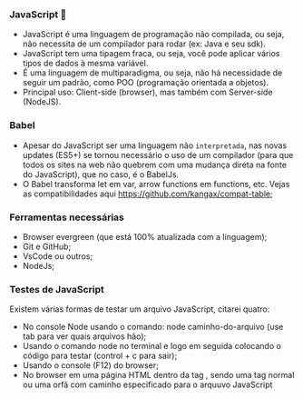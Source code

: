 ### JavaScript 👋

- JavaScript é uma linguagem de programação não compilada, ou seja, não necessita de um compilador para rodar (ex: Java e seu sdk).
- JavaScript tem uma tipagem fraca, ou seja, você pode aplicar vários tipos de dados à mesma variável.
- É uma linguagem de multiparadigma, ou seja, não há necessidade de seguir um padrão, como POO (programação orientada a objetos).
- Principal uso: Client-side (browser), mas também com Server-side (NodeJS).

### Babel

- Apesar do JavaScript ser uma linguagem não `interpretada`, nas novas updates (ES5+) se tornou necessário o uso de um compilador (para que todos os sites na web não quebrem com uma mudança direta na fonte do JavaScript), que no caso, é o BabelJs.
- O Babel transforma let em var, arrow functions em functions, etc. Vejas as compatibilidades aqui https://github.com/kangax/compat-table;

### Ferramentas necessárias

- Browser evergreen (que está 100% atualizada com a linguagem);
- Git e GitHub;
- VsCode ou outros;
- NodeJs;

### Testes de JavaScript

Existem várias formas de testar um arquivo JavaScript, citarei quatro:

- No console Node usando o comando: node caminho-do-arquivo (use tab para ver quais arquivos hão);
- Usando o comando node no terminal e logo em seguida colocando o código para testar (control + c para sair);
- Usando o console (F12) do browser;
- No browser em uma página HTML dentro da tag <script></script>, sendo uma tag normal ou uma orfã com caminho especificado para o arquuvo JavaScript <script src="./variaveis.js">.

### Algumas dicas e coisas a se fazer:

- Não colocar o script dentro do head (motivo: performance);
- Colocar o script orfão dentro do body, mas no fim (motivo: performance);
- Code plugin: Code Runner, deixa disponível um botão de "run" no canto superior direito, executando um arquivo (simulação do node caminho-do-arquivo, mas no arquivo que você está visualizando).

### Teorias:

- Alguns códigos só funcionam no browser (na DOM), como por exemplo, o alert(`Olá, mundo! 👋`). Esse código não funciona no terminal node por razões óbvias (o terminal não pode exibir uma alerta). A mensagem de erro é: Uncaught ReferenceError: alert is not defined;
- DOM: Document Object Model;
- Uma vez que você cria um let arry = []; e um let \_arry = [], os dois não tem o mesmo valor, então arry === \_arry retorna false. Isso porque ele compara o espaço alocado na memória para cada array

### Variáveis

- Podem ser criadas usando var, let ou const;
- Var é do ES5, funciona em diversos browsers;
- Let e const vieram a partir do ES2015, mas não funcionam em 100% dos browsers;
- É possível redeclarar o valor da variável infinitas vezes sem se preocupar com o tipo de dado (JavaScript não é uma linguagem tipada);
- Não é possível declarar duas variáveis com o mesmo nome `Com excessão se elas forem criadas com o uso de var` (por esse otivo e outros o uso de var vem sido desconsiderado);
- Let e var significam a mesma coisa (com excessão do erro citado acima), mas o const significa uma variável (constante) que não pode ter seu valor alterado (caso tente alterar seu valor, o JavaScrit apresentará o seguinte erro: TypeError: Assignment to constant variable);
- O JavaScript não aceita hifens na declaração de nomes de variáveis;
- O JavaScript também não aceita iniciar o nome com número, mas aceita se o número vier em segundo caractere para frente;
- O JavaScript também não aceita caracteres especiais, salvo \_ e $;
- É possível criar uma variável sem o uso de nenhuma palavra reservada, mas isso `faz com que o escopo dela seja global` (isso pode ser impedido com o uso do uso strict);

### Tipos de dados primitivos

- Os tipos primitivos são: Number (int e float), String e Boolean;
- Number int: números inteiros;
- Number float: `pontos flutuantes` ou números decimais;
- Typeof nome-da-variável para identificar o tipo de dado;

### Variáveis - String

- Variáveis tipo string são identificadas pelo uso de aspas;
- Em JavaScript o uso de aspas simples ou duplas não faz diferença alguma;
- Também há o uso de template literals, fazendo o uso de crase (ex: let nome = `Ryan`);
- É possível usar aspas simples dentro de aspas duplas e vice versa, mas nunca o mesmo tipo de aspas dentro do valor (ex: let teste = "variável com "aspas"" // erro; let testeDois = "variável com 'aspas'");
- A solução do problema de cima é dizer para o JavaScript que aquilo é literal com o uso de barras (ex: let teste = " meu nome é \"Ryan\" ");
- É possível colocar o valor de uma varíavel dentro de uma string e concatenar strings com o template literals (\* apenas no ES2015+ ex: let teste = `String com valor ${nome-da-variavel}`);

### Variáveis - Number

- Dois tipos: Int (inteiro) e Float (flutuante, decimal);

### Variáveis - Boolean

- Ou é true ou false;

### Variáveis - Undefined, Null e Symbol (ES2015)

- Undefined signifca que a váriavel foi declarada, mas não teve valor atribuído;
- Usar typeof ou console.log pode verificar se há algum valor;
- Uma variável com valor `null` tem como tipo o {object}. Isso é um erro de implementação do JavaScript, mas para não quebrar código antigo, este erro não foi resolvido.

### Variáveis - Conversão entre tipos

- O JavaScript é inteligente o suficiente para fazer uma conversão implícita, ou seja, ele sabe que não é possível multiplicar um número por uma string, então ele verifica se é possível fazer uma conversão de string para número, e se possível, faz a multiplicação;
- O item acima pode ser um problema na hora de somar números com strings, porque ele não vai somar, e sim concatenar;
- No item acima, o JavaScript transforma os 2 em string (por baixo dos panos) obs: o JavaScript apenas faz isso na hora de somar;
- Toda informação que vem na interface gráfica do JavaScript vem como string, mesmo que você coloque, por exemplo, um <input type="number">;

### Conversão entre tipos - parseInt() e parseFloat()

- let n1 = "10.89723". Usando o parseInt(n1), ele faz virar número ignorando completamente os números após a vírgula, deixando apenas como 10.
- Já o parseFloat(n1) transformaria em um número quebrado, exatamente como era quando string, ou seja: 10.89723.
- O float considera números decimais apenas os que tem (.), ou seja ignoraria e deixaria apenas se fosse: 10,89723.
- O parseInt ignora as letras e números que vem após os números (ex: 10ads1232, saída: 10);
- O parseInt retorna NaN se o primeiro caractere for uma string;
- O construtor Number() retorna NaN se houver qualquer letra dentro da string, ou seja, aceita apenas números;

### Conversão entre tipos - Number para String

- Alguns jeitos de converter:
- let teste = 10; teste = teste + "";
- teste.toString();
- decimais: 0 - 9, hexadecimais: 0 - f(15), binário: 0 e 1;
- O toString pode receber um parametro opcional para especificar a base de conversão (decimal, hexadecimal, binário, etc);

### Operadores aritiméticos

- Os operadores aritiméticos são: +, -, \*, /, %, \*\*;
- Resto de divisão: % (muito utilizado para recuperar números múltiplos de 3, etc);
- Potência: ** (não funciona em todos os browsers, ex: 2 ** 3);
- O sinal de / tem preferência, para mudar use ( );

### Operadores de atribuição

- Todos os operadores aritiméticos estão dentro dos operadores de atribuição;
- Operador mais usado: = (serve para atribuir valor a uma variável);
- Os outros operadores servem para o último valor da variável e atribuir com uma operação;
- Exemplo: atribuicaoDeValor += 7; (soma o último valor da variável com o 7);
- Os outros operadores são: =-, =/, =\*, =%, =\*\* (são dificilmente usados);

### Operadores de incremento e decremento

- Usados para somar ou diminuir 1;
- Exemplo de uso: let i = 0; i++ (pós-incremento);
- Exemplo de uso: let i = 0; ++i (pré-incremento);
- Exemplo de uso: let i = 1; i-- (pós-decremento);
- Exemplo de uso: let i = 1; --i (pré-decremento);
- Diferença entre pré e pós:
- Quanto a otimização, o pós-incremento faz uso de uma variável temporária para armazenar o valor de i antes do incremento, já o pré-incremento adiciona o valor a variável original, no entanto isto é uma otimização prematura e é estatisticamente insignificante.

### Operador de consciência nula

- É um operador lógico que retorna seu lado direito quando o operador esquerdo é `null`ou `undefined`;
- Importante relevar que ele não olha para os operadores `Falsy`, apenas se o valor é null ou undefined;
- ex: const foo = null ?? 'default string'; // default string
- ex: const baz = 0 ?? 42; // 0

### Operadores de comparação

- Igualdade de valor: ==;
- Igualdade de valor e tipo ===;
- Diferença de valor !=;
- Diferença de valor e tipo !==;
- Menor que: <;
- Maior que: >;
- Menor ou igual que: <=;
- Maior ou igual que: >=;
- console.log(10 > 2), retorna true;

### Operadores lógicos

- Três tipos: and (&&), or (||) e not (!);

### Precedência de operadores

- O operador && tem preferência, ou seja, é executado primeiro (ex: (idade >= 18 || paisPresentes) && comprouBilhete);
- A ordem do primeiro item pode ser mudada se for usado o operador ( ), então o código dentro dos parênteses será executado primeiro;
- Resposta do primeiro item: true, false

### If e Else

- if(expressão com retorno true) { código } else { código };
- if(!condição) verifica se a condição é falsa, se sim, então o if é executado;
- Também há o else if(condição) {}

### If e Else ternário

- Um jeito de fazer um if para códigos menores;
- `let changedIf = teste === 0 ? 'retorno true' : 'retorno false' `;

### Valores falsy e truthy

- Valores considerados true ou false quando há uma condição (ex: if e else);
- Dentro de estruturas condicionais alguns valores são avaliados como true ou false, por exemplo:
- Falsy (0, '', NaN, undefined, null, false); // obs: apenas '' e não ' '
- Todos os demais são considerados true;
- `0 ? console.log('true') : console.log('0 is false')` // '0 is false';

### Curto-circuito

- Usar os operadores lógico para executar expressões de forma mais elegante;
- O exemplo mais prático de curto-circuito é com o operador &&. Este operador verifica se a condição é true, se for ele vai para próxima condição que é uma função (ex: isValid && console.log('É válido'));
- Agora se for um operador Or(||), o JavaScript verifica se a primeiro condição é true, se não for ele olha a próxima condição que é uma função (ex: isValid || console.log('Não é válido')), mas se a primeira condição for true, ele deixa de observar a próxima e simplesmente não excuta nada;
- Valores falsy e truthy são observados também;

### Condicional Switch

- Um jeito de criar um if sem repetí-lo várias vezes;
- Switch(variável) { case comparação: comando; break; variavel === 'teste': comando; break; default: comando };
- O case faz referência a comparação da variável (igual ao parametro do if), o comando é o código que ele vai rodar e o break é o que define se o switch vai parar de ser executado quando aquele case for verdadeiro;
- O default é quase um else, caso nenhum case seja verdadeiro, o default será aplicado;

### Laços de repetição

- Ajuda a quebrar esforços repetitivos;
- While(repete o laço até que a condição seja false) { código } (obs: por favor, garanta que a condição vire false);
- Let indice = 0; while(indice < 10) { i++; console.log(indice) };
- For(let i = 0; j < 10; j++) { código };
- O for recebe 3 expressões, uma variável (você pode criar uma usando let ou var), a condição de repetição e um operador de incremento ou decremento da primeira expressão (variável);
- O do { código } while() {} faz com que a ação dentro do Do seja executada pelo menos uma vez;

### Continue vs break

- Palavras que mudam o flow de um loop;
- Break, continue e return;
- O break faz com que o for, while e o switch (podem haver mais) parem de executar x código;
- O continue faz com que o um código seja ignorado caso a condição seja verdadeira (tome cuidado ao usar no while, garanta que o incrementador seja executado);

### Break vs Return

- O return para de executar a função, enquanto break a executa uma última vez antes de terminar;
- O return para e função e pode retornar algo ao mesmo tempo;

### Funções

- Existem várias maneiras de se criar uma função, dentre elas estão as com declaração função, funcions expressions (com variáveis) e as arrow functions;
- function teste() { console.log('declaração de função') };
- const teste = function () { console.log('function express') };
- const teste = () => { console.log('arrows functions') }; // existe desde o ES2015

### Funções com retorno de valores

- Retornar valores (ex: retorna o dia da semana)
- function teste() { return 6 };
- let testeVar = teste();
- console.log(testeVar) // mostra 6;

### Funções que recebem paramêtros

- Funções que recebem valores dentro de suas chaves, podendo ser opcionais ou não, usando function teste(n1, n2 = null);

### Escopo de variáveis

- Escopo de bloco: variável ou função criadas dentro de outra função só tem o alcance de bloco, ou seja, apenas naquela função;
- Podem ser criadas variáveis de bloco com mesmo nome das globais;
- Funções criadas dentro de outras funções só tem escopo de bloco;

### Arrays

- Existem 2 tipos de criação de array, a sintaxe Formal e a literal (mais usada);
- Formal: const arr = new Array();
  // Use (valor) para iniciar com valor, ou sem para iniciá-la com valor nenhum. Use também para limpar o array de um jeito mais formal e elegante (ex: const a = [0, 1, 2]; a = new Array)
- Existem vários jeitos de colcoar valores, são alguns deles:
- arr[3] = 'teste'; arr.push('teste 2');
- Literal: const teste = [];

### Objetos

- Também há um jeito formal: const pessoa = new Object();
- Jeito literal: const pessoa = {};
- Você pode iterar objetos usando for in;
- Use .chave ou ['chave'] para buscar um valor ex: const pessoas = { nome: `Ryan` };
- console.log(pessoas.nome);

### Métodos

- São funções atreladas a objetos;
- const teste = { funcao: function (n) {...} };
- teste.funcao(n);
- Toda função dentro de um objeto é um `MÉTODO`, como por exemplo: método alert do obketo window (window.alert("Algo"));

### This

- O This em arrow functions é mudado, dependendo do contexto, não retorna nada.
- O This pode representar muitas coisas. Dependendo do contexo, como o de uma arrow function, ele referencia outra coisa na web, por exemplo, representa `o objeto window que contem os métodos alert, prompt, locate, etc`;
- Voltarei nesse módulo depois;

### Wrapper

- Com excessão de null e undefined, todos os tipos primitivos podem ser envolvidos usando o Wrapper, que basicamente é: (antes) const str = "teste" (agora) const new String("teste");
- Isso é pouco usado e faz com que o tipo deixe de ser string para ser um objeto de string fazendo com que a string agora tenha métodos por ser um objeto;

### Valor vs referência

...
let arry = [];
let \_arry = [];

arry === \_arry || console.log(false);
// Isso porque ele compara o espaço de memória do computador alocado a esse array
// Mas se eu disser que arry = \_arry, eu estou dizendo que eles compartilham o mesmo espaço de memória, e consecutivamente os mesmo valores;

arry = \_arry;

arry[0] = "teste";

console.log(arry, \_arry); // ["teste"] ["teste"]
...

- Ver mais em './revisão-de-lógica/valor-vs-referencia.js'

### Tratamento de erros (bloco try catch finnaly)

- Existem alguns meios de tratar erros e evitar que eles aconteçam, o mais popular é a função throw Error('mensagem';
- Essa função faz com que, se houver um erro (como de tipagem, por exemplo, visualizar melhor em './revisão-de-lógica/tratamento-de-erros.js'), retorna um console.log com a mensagem de erro.
- Usando o bloco try {} catch (error) {}, podemos dizer ao JavaScript: "ei, tente executar esse código", e se ele não conseguir, passa a executar as funções do bloco catch (ver melhor em './revisão-de-lógica/tratamento-de-erros.html');
- Excessão: o JavaScript ignora absolutamente todo, `todo` código abaixo se houver erros, mas se você usar um bloco try catch, ele continua a execução (ignora tudo que vem abaixo desse bloco);
- O bloco finnaly é executado se houver ou não um erro;

## Sistema léxico do JavaScript

- O que é uma instrução? Qualquer bloco de código que o JS interpreta (ex: 10 + 20);
- Existem comentários de uma única linha (//) e os de múltiplas linhas (/_ e _/);
- O JavaScript é case sensitive, ou seja diferencia letras maiúsculas de minúsculas;
- Existem palavras reservadas do JavaScript, ou seja, palavras que não podem ser usadas para dar nomes, como var, let, for, etc;
- Veja mais da spalavras reservadas em (Palavras reservadas)[https://www.google.com/search?q=palavras+reservadas+javascript&oq=palavras+reserva&aqs=chrome.4.0l3j69i57j0l6.4154j0j7&sourceid=chrome&ie=UTF-8];
- O ponto e vírgula é opcional no JavaScript, tudo depende do time em que você está trabalhando;
- Mas o ponto e vírgule obrigatório se você colocar 2 códigos na mesma linha (ex: let a = "oi"; teste())

### Use Strict

- Deixa o código mais seguro, diminuindo as chances de dar problema;
- Muda muita coisa no JavaScript
- Coloque "use strict" na primeira linha do código, atenção, `primeira linha` ou antes da primeira declaração;
- Uma das coisas que ele faz é evitar o criação de variáveis sem usar let, const ou var;
- (Site da mozzila) [https://developer.mozilla.org/pt-BR/docs/Web/JavaScript/Reference/Strict_mode];

## Funções

- Em Javascript, funções são objetos com a incrível capacidade de serem invocados;
- Podem ser literais, isto é, sem usar o operador new para criar a função;
- Até o ES5, funções eram o único jeito de gerar escopo de variáveis;
- Podem ser IIFE (Immediately Invoked Function Expression), isto é, podem ser invocadas imediatamente;
- IIFE não é necessário se você está usando bundle, node ou esModule;
- Ver mais sobre `IIFE` em './funcoes/IIFE.html';
- Podem ter propriedades internas como arguments e names;
- Nomes podem ser opcionais, ou seja, as funções podem ser anônimas

### IIFE

- `Não é necessário se você já estiver usando um Bundle (Webpack, Parcel, etc), USModules (browsers evergreen) ou se você programar em NodeJs`
- As IIFE (funções auto-invocáveis) são funções que tem como objetivo suprir o problema das funções onInit no JS base (se você tem 2 scripts com o mesmo nome de função, ex: function init() {...} init(), o Js não compreende que são duas funções diferentes, ou seja, evita poluição de escopo global), por isso, foi criado as IIFE's;
- Sintaxe: (function () {console.log('On init!')})();
- Você pode passar argumentos para essas funções usando (function (n1, n2){...})(0, 4500);
- Você pode passar como argumento final as variáveis window e document (reservadas do Js) veja melhor e, './funcoes/IIFE-menu.js';

### Hoisting

- Hoisting é a capacidade do interpretador do JavaScript de içar funções e var's para o começo do código;
- Isso permite com que você possa criar uma `function` teste () na linha 10 e o chame da linha 1 sem dar problemas;
- Isso também funciona com `var`'s, mas não com const e let, isso faz com que quando você criar uma var na linha 70 e a chama na linha 20, ou até mesmo 69, um erro não retornará, e sim a variável com valor undefined, isso porque ela existe, mas ainda não teve seu valor atribuído (linha 70);

### Propriedade Arguments

- A propriedade arguments nasceu para suprir a necessidade de ter infinitos argumentos dentro de uma função;
- Quando você desejar usar o arguments, não é necessário adicionar argumentos nos () de uma função, só precisa chamar o arguments, exemplo: `test(){console.log(arguments)}; test(1, 2, 3, 5, 7, 1, 10, 'oi', [0, 4, 5])` // output: { '0': 1, '1': 2, '2': 3, '3': 5, etc };
- Veja mais sobre o uso em './funcoes/arguments.js';
- Arguments tem uma estrutura bem parecida com array, por isso, sua alcunha é 'array like';
- É possível pegar um item específico com arguments[index], exatamente igual a um Array;
- Arguments não existem dentro de `arrow functions`, só existem em IIEF's, Function expression ou function declaration;

### Propriedade name

- A propriedade name não é muito utilizada, mas ela retorna o nome da função, sua sintaxe é console.log(nomeDaDuncao.name);
- Funciona com todos os tipos de função, mas se for uma function declaration e o segundo bloco de função for nomeada, ela retorna o segundo nome, ex: const test = function opa() {...}; console.log(test.name); // 'opa';

### Objetos de primeira classe

- Funções são tratadas como objetos, ou seja objetos de primeira classe. Isso faz com que seja possível passar uma fn (função) como paramêtro para outra (um callback, cd), fazer que uma fn seja retornada por outra, que uma fn seja proriredade de um objeto, ou seja, um método, e também que uma fn tenha suas próprias propriedades;
- Callbacks são meios de passar uma função como parâmetro de uma função, assim, podem executá-la dentro do corpo da própria (ex: function test(cb){} test(() => conosole.log('opa')););
- Closures são meios de "guardar um cachê e usá-lo depois", ou seja você pode retornar uma função dentro de outra função, e se, você passar um parãmetro no primeiro corpo, ele fica em 'cachê'para ser usado quando necessário (veja mais em './funcoes/obj-primeira-classe.js');
- Prorpiedade é outro meio de guardar um cachê, mas como forma de variável. Crie uma função e depois use nomeDaFuncao.nomeDaVarivel = valor (veja mais em './funcoes/obj-primeira-classe.js');

## DOM - Parte I

- O que é a DOM? (Document Object Model) é uma API disponível apenas nos browsers que edita o que é mostrado na tela;
- DOM é uma árvore que representa o HTML (mundo do javascript), onde nós podemos mudar a dom que será refletido no HTML e vice versa;
- O F12, por exemplo, mostra o DOM, e se você mudar o DOM, reflete momentaneamente no HTML;
- A dom é representada pela variável document, tanto que se você der um log nela, será possível visualizar o "html" da pagína;
- Então, se você quiser mudar um h1, por exemplo, você terá que usar document.[...];
- Você pode usar um id, tag ou classe pra selecionar e mudar um elemento DOM;
- document.getElementById("opa").textContent = "olaaar" // isso mudará o texto do elemento com id opa;

### Diferença entre querySelector e getElement

- O querySelector aceita tanto classe, quanto id e outros parametros de seleção.. Porém, isso faz com que você tenha que colocar a estrutura, exemplo: document.querySelector("#opa"), ele pega o primeiro elemento com o seletor (o que pega todos é o querySelectorAll);
- O getElement, aceita apenas a estrutura definida para aquela função, getElementById = id, geteElementByClassName = class;
- O querySelecot vasculha a DOM inteira para achar o parâmetro, já o getElement vai direto no que você escolheu (ele usa os parâmetros do css, então .class, #id, etc) // querySelector("#opa p");

### DOM - Seletores

- document.getElementById('title1') - pega um único elemento pelo id;
- document.getElementsByTagName() - pega elementos pela tag em forma de array like;
- document.getElementsByClassName() - pega elementos pela classe em forma de array like, ou seja, retorna todos os objetos com aquela classe, então para mudar, por exemplo, o texto de um elemento com a classe title1, você pode usar document.getElementsByClassName('title1')[0].textContent = 'olaaa';
- document.querySelector('#paragrafo2') - pega os elementos pelo seletor css, ou seja, #test, .test;
- document.querySelectorAll() pega todos os elementos pelo seletor css, ou seja, #test, .test, em forma de array like (nodeList);
- O document.getElementByClassName() retorna uma coleção de elementos, array like, e para que você possa mexer em cada um individualemente, é necessário usar [index].comando();
- O item acima também reflete no tagname e selectorAll;

### innerHTML vs innerText vs textContent

- O innerHTMl rendereiza tanto tags, quanto texto // document.querySelector('#paragrafo2').innerHTML = '<h1>Ola</h1>' // Ola;
- O innerText rendereiza apenas texto // document.querySelector('#paragrafo2').innerText = '<h1>Ola</h1>' // <h1>Ola</h1>;

## Pegar tag filha ou tag pai de um elemento

...
const htmlElement = document.querySelector('#top-bar');
const pai = htmlElement.parentElement;
// const filho = htmlElement.firstElementChild;
const filho = htmlElement.children[0]; // (isso porque retorna um array like)
...

## Remover elementos do DOM

...
const htmlElement = document.querySelector(".top-bar p");
const htmlFather = htmlElement.parentElement;
console.log(htmlFather.parentElement);
htmlFather.parentElement.removeChild(htmlFather);
...

## Arrays

- Variáveis para guardar mais do que um valor;

## Criação de Arrays

- Literals - const array = [1, 2, 3, 4, 5, 6, 7, 8, 9, 10];
- Construtores - const array = new Array(1, 2, 3, 4, 5, 6, 7, 8, 9, 10);
- Os dois fazem a mesma coisa, portanto use apenas um (use de acordo com o cenário);

### Métodos

- Jeitos de modificar ou validar arrays;

### every

- Faz uma validação para cada item do array e retorna um boolean. Todos os itens são números? não, então retorne false. Todos são string? sim, então retorne true;

### filter

- Recebe uma function e retorna um array com os itens que passaram na validação, ex: const opa = [0, 'ryan', 12, 90].filter(item => typeof item === 'number') // [0, 12, 90];

### foreach

- Sempre retorna undefined, porque não retorna nada;
- Não altera o array original;
  ...
  const opa = [0, 'ryan', 12, 90].foreach(item => typeof item === 'number') // undefined;
  ...

### map

- Recebe uma function e retorna um array com os itens modificados, ex: [0, 'ryan', 12, 90].map(item => item \* 2) // [0, 'ryan', 24, 180];

### find

- Não funciona no navegador Internet Explorer;
- Retorna o primeiro valor achado que satisfaça uma condição;
  ...
  const test = [0, 123, 54, 'ryan', 'basque'];
  console.log(test.find(item => item === 'basque')); // 'basque'
  ...
- Retorna undefined se não existir;

### includes

- Não funciona no navegador Internet Explorer;
- Verifica se há um determinado item dentro do array, retorna um boolean;
  ...
  let arry = [0, 2343234, 5, 6456, 1346, 97, 5];
  console.log(arry.includes(2343234)); // true
  ...

### indexOf e lastIndexOf

- IndexOf(1) retona a primeira posição do elemento dentro do array (retorna -1 se não existir);
- LastIndexOf(5) retona a última posição do elemento dentro do array (retorna -1 se não existir);

### concat

- Sem muito o que dizer, simplesmente junta dois arrays;
- Às vezes usam pra clonar arrays;
  ...
  const a = [1, 2, 3];
  const b = [4, 5, 6];
  const c = a.concat(b); // [1 , 2, 3, 4, 5, 6];
  ...

### push

- Altera o array original e retorna o novo índice do array;
- Adiciona um valor no último índice do array;
  ...
  const a = [0, 1];
  a.push(2); // [0, 1, 2];
  ...

### pop

- Altera o array original e retorna o último elemento removido;
- Remove um valor no último índice do array;
  ...
  const a = [0, 1, 2];
  a.pop(); // [0, 1];
  ...

### shift

- Altera o array original e retorna o primeiro elemento removido;
- Remove um valor no primeiro índice do array;
  ...
  const a = [0, 1, 2];
  a.shift(); // [1, 2];
  ...

### unshift

- Altera o array original e retorna o novo índice do array;
- Adiciona um valor no primeiro índice do array;
  ...
  const a = [0, 1];
  a.unshift(2); // [2, 0, 1];
  ...

### slice

- Faz um recorte do array;
- Pega o indice de onde iniciar e onde terminar;
  ...
  const a = [0, 1, 2, 3, 4, 5, 6, 7, 8, 9];
  const b = a.slice(2, 5); // [2, 3, 4];
  ...

### splice

- O mais poderoso;
- Modifica o array original;
- Remove um recorte do array;
- Pega o indice de onde iniciar e onde terminar;
  ...
  const a = [0, 1, 2, 3, 4, 5, 6, 7, 8, 9];
  const b = a.splice(2, 5); // [0, 1, 5, 6, 7, 8, 9];
  ...
- Se receber mais do que 2 parâmetros, ele remove os itens e insere novos;
  ...
  const a = [0, 1, 2, 3, 4, 5, 6, 7, 8, 9];
  const b = a.splice(2, 5, 'a', 'b', 'c', 'd', 'e'); // [0, 1, 'a', 'b', 'c', 'd', 'e', 8, 9];
  ...
